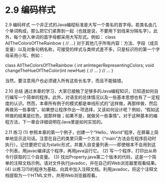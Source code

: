 # 2.9 编码样式


2.9 编码样式
一个非正式的Java编程标准是大写一个类名的首字母。若类名由几个单词构成，那么把它们紧靠到一起（也就是说，不要用下划线来分隔名字）。此外，每个嵌入单词的首字母都采用大写形式。例如：
class AllTheColorsOfTheRainbow { // ...}
对于其他几乎所有内容：方法、字段（成员变量）以及对象句柄名称，可接受的样式与类样式差不多，只是标识符的第一个字母采用小写。例如：

class AllTheColorsOfTheRainbow {
int anIntegerRepresentingColors;
void changeTheHueOfTheColor(int newHue) {
// ...
}
// ...
}

当然，要注意用户也必须键入所有这些长名字，而且不能输错。

2.10 总结
通过本章的学习，大家已接触了足够多的Java编程知识，已知道如何自行编写一个简单的程序。此外，对语言的总体情况以及一些基本思想也有了一定程度的认识。然而，本章所有例子的模式都是单线形式的“这样做，再那样做，然后再做另一些事情”。如果想让程序作出一项选择，又该如何设计呢？例如，“假如这样做的结果是红色，就那样做；如果不是，就做另一些事情”。对于这种基本的编程方法，下一章会详细说明在Java里是如何实现的。

2.11 练习
(1) 参照本章的第一个例子，创建一个“Hello，World”程序，在屏幕上简单地显示这句话。注意在自己的类里只需一个方法（“main”方法会在程序启动时执行）。记住要把它设为static形式，并置入自变量列表——即使根本不会用到这个列表。用javac编译这个程序，再用java运行它。
(2) 写一个程序，打印出从命令行获取的三个自变量。
(3) 找出Property.java第二个版本的代码，这是一个简单的注释文档示例。请对文件执行javadoc，并在自己的Web浏览器里观看结果。
(4) 以练习(1)的程序为基础，向其中加入注释文档。利用javadoc，将这个注释文档提取为一个HTML文件，并用Web浏览器观看。